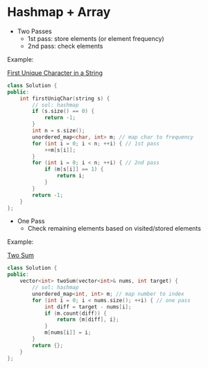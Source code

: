 # Hashmap + Array

* Two Passes
  * 1st pass: store elements \(or element frequency\)
  * 2nd pass: check elements

Example:

[First Unique Character in a String](https://leetcode.com/problems/first-unique-character-in-a-string/)

```cpp
class Solution {
public:
    int firstUniqChar(string s) {
        // sol: hashmap
        if (s.size() == 0) {
            return -1;
        }
        int n = s.size();
        unordered_map<char, int> m; // map char to frequency
        for (int i = 0; i < n; ++i) { // 1st pass
            ++m[s[i]];
        }
        for (int i = 0; i < n; ++i) { // 2nd pass
            if (m[s[i]] == 1) {
                return i;
            }
        }
        return -1;
    }
};
```

* One Pass
  * Check remaining elements based on visited/stored elements

Example:

[Two Sum](https://leetcode.com/problems/two-sum)

```cpp
class Solution {
public:
    vector<int> twoSum(vector<int>& nums, int target) {
        // sol: hashmap
        unordered_map<int, int> m; // map number to index
        for (int i = 0; i < nums.size(); ++i) { // one pass
            int diff = target - nums[i];
            if (m.count(diff)) {
                return {m[diff], i};
            }
            m[nums[i]] = i;
        }
        return {};
    }
};
```

